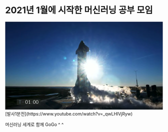 # 2021년 1월에 시작한 머신러닝 공부 모임

<img src="https://raw.githubusercontent.com/en-voyage-ensemble/ml202101/main/images/%E1%84%87%E1%85%A1%E1%86%AF%E1%84%89%E1%85%A1%201%E1%84%87%E1%85%AE%E1%86%AB%E1%84%8C%E1%85%A5%E1%86%AB.png?token=ACPDSVD4GJFUTCCS3W7FLTK76534C"/>
[발사1분전](https://www.youtube.com/watch?v=_qwLHlVjRyw)

머신러닝 세계로 함께 GoGo ^ ^
